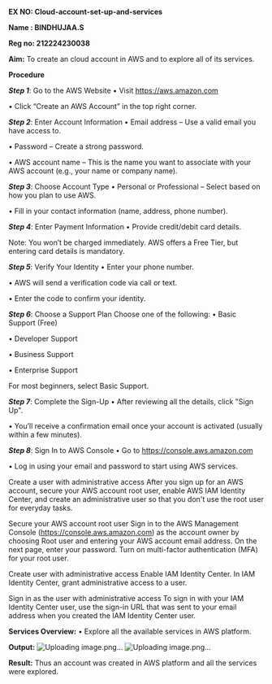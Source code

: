 **EX NO: Cloud-account-set-up-and-services**

**Name : BINDHUJAA.S**

**Reg no: 212224230038**

**Aim:**
To create an cloud account in AWS and to explore all of its services.

**Procedure**

_**Step 1**_: Go to the AWS Website
• Visit https://aws.amazon.com

• Click “Create an AWS Account” in the top right corner.


_**Step 2**_: Enter Account Information
• Email address – Use a valid email you have access to.

• Password – Create a strong password.

• AWS account name – This is the name you want to associate with your AWS account (e.g., your name or company name).


_**Step 3**_: Choose Account Type
• Personal or Professional – Select based on how you plan to use AWS.

• Fill in your contact information (name, address, phone number).


_**Step 4**_: Enter Payment Information
• Provide credit/debit card details.

Note: You won’t be charged immediately. AWS offers a Free Tier, but entering card details is mandatory.


_**Step 5**_: Verify Your Identity
• Enter your phone number.

• AWS will send a verification code via call or text.

• Enter the code to confirm your identity.


_**Step 6**_: Choose a Support Plan
Choose one of the following: • Basic Support (Free)

• Developer Support

• Business Support

• Enterprise Support

For most beginners, select Basic Support.


_**Step 7**_: Complete the Sign-Up
• After reviewing all the details, click "Sign Up".

• You’ll receive a confirmation email once your account is activated (usually within a few minutes).


_**Step 8**_: Sign In to AWS Console
• Go to https://console.aws.amazon.com

• Log in using your email and password to start using AWS services.

Create a user with administrative access
After you sign up for an AWS account, secure your AWS account root user, enable AWS IAM Identity Center, and create an administrative user so that you don't use the root user for everyday tasks.

Secure your AWS account root user
Sign in to the AWS Management Console (https://console.aws.amazon.com) as the account owner by choosing Root user and entering your AWS account email address. On the next page, enter your password. Turn on multi-factor authentication (MFA) for your root user.

Create user with administrative access
Enable IAM Identity Center. In IAM Identity Center, grant administrative access to a user.

Sign in as the user with administrative access
To sign in with your IAM Identity Center user, use the sign-in URL that was sent to your email address when you created the IAM Identity Center user.

**Services Overview:**
• Explore all the available services in AWS platform.

**Output:**
![Uploading image.png…]()
![Uploading image.png…]()


**Result:**
Thus an account was created in AWS platform and all the services were explored.
